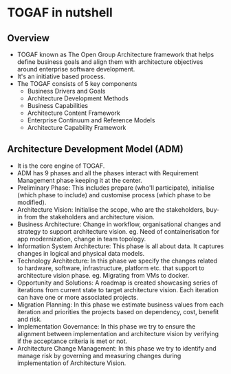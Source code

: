 # TOGAF in nutshell

## Overview
- TOGAF known as The Open Group Architecture framework that helps define business goals and align them with architecture objectives around enterprise software development.
- It's an initiative based process.
- The TOGAF consists of 5 key components
  - Business Drivers and Goals
  - Architecture Development Methods
  - Business Capabilities
  - Architecture Content Framework
  - Enterprise Continuum and Reference Models
  - Architecture Capability Framework

## Architecture Development Model (ADM)
- It is the core engine of TOGAF.
- ADM has 9 phases and all the phases interact with Requirement Management phase keeping it at the center.
- Preliminary Phase: This includes prepare (who'll participate), initialise (which phase to include) and customise process (which phase to be modified). 
- Architecture Vision: Initialise the scope, who are the stakeholders, buy-in from the stakeholders and architecture vision.
- Business Architecture: Change in workflow, organisational changes and strategy to support architecture vision. eg. Need of containerisation for app modernization, change in team topology.
- Information System Architecture: This phase is all about data. It captures changes in logical and physical data models.
- Technology Architecture: In this phase we specify the changes related to hardware, software, infrastructure, platform etc. that support to architecture vision phase. eg. Migrating from VMs to docker.
- Opportunity and Solutions: A roadmap is created showcasing series of iterations from current state to target architecture vision. Each iteration can have one or more associated projects. 
- Migration Planning: In this phase we estimate business values from each iteration and priorities the projects based on dependency, cost, benefit and risk.
- Implementation Governance: In this phase we try to ensure the alignment between implementation and architecture vision by verifying if the acceptance criteria is met or not.
- Architecture Change Management: In this phase we try to identify and manage risk by governing and measuring changes during implementation of Architecture Vision.